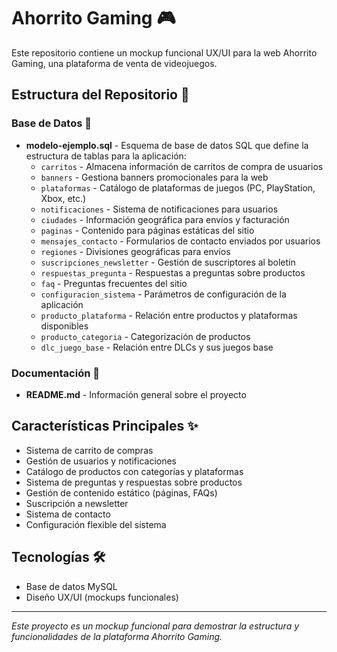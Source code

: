 # Ahorrito Gaming 🎮

Este repositorio contiene un mockup funcional UX/UI para la web Ahorrito Gaming, una plataforma de venta de videojuegos.

## Estructura del Repositorio 📁

### Base de Datos 💾

- **modelo-ejemplo.sql** - Esquema de base de datos SQL que define la estructura de tablas para la aplicación:
  - `carritos` - Almacena información de carritos de compra de usuarios
  - `banners` - Gestiona banners promocionales para la web
  - `plataformas` - Catálogo de plataformas de juegos (PC, PlayStation, Xbox, etc.)
  - `notificaciones` - Sistema de notificaciones para usuarios
  - `ciudades` - Información geográfica para envíos y facturación
  - `paginas` - Contenido para páginas estáticas del sitio
  - `mensajes_contacto` - Formularios de contacto enviados por usuarios
  - `regiones` - Divisiones geográficas para envíos
  - `suscripciones_newsletter` - Gestión de suscriptores al boletín
  - `respuestas_pregunta` - Respuestas a preguntas sobre productos
  - `faq` - Preguntas frecuentes del sitio
  - `configuracion_sistema` - Parámetros de configuración de la aplicación
  - `producto_plataforma` - Relación entre productos y plataformas disponibles
  - `producto_categoria` - Categorización de productos
  - `dlc_juego_base` - Relación entre DLCs y sus juegos base

### Documentación 📄

- **README.md** - Información general sobre el proyecto

## Características Principales ✨

- Sistema de carrito de compras
- Gestión de usuarios y notificaciones
- Catálogo de productos con categorías y plataformas
- Sistema de preguntas y respuestas sobre productos
- Gestión de contenido estático (páginas, FAQs)
- Suscripción a newsletter
- Sistema de contacto
- Configuración flexible del sistema

## Tecnologías 🛠️

- Base de datos MySQL
- Diseño UX/UI (mockups funcionales)

---

*Este proyecto es un mockup funcional para demostrar la estructura y funcionalidades de la plataforma Ahorrito Gaming.*
